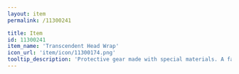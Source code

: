 ```yaml
---
layout: item
permalink: /11300241

title: Item
id: 11300241
item_name: 'Transcendent Head Wrap'
icon_url: 'item/icon/11300174.png'
tooltip_description: 'Protective gear made with special materials. A favorite amongst adventurers and scientists who explore dangerous and uncharted territories.'
---
```

